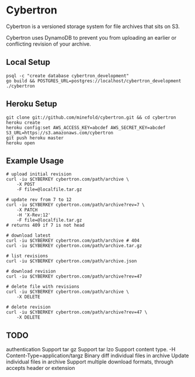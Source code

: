 # Cybertron

Cybertron is a versioned storage system for file archives that sits on S3.

Cybertron uses DynamoDB to prevent you from uploading an earlier or conflicting revision of your archive.

## Local Setup

    psql -c "create database cybertron_development"
    go build && POSTGRES_URL=postgres://localhost/cybertron_development ./cybertron

## Heroku Setup

    git clone git://github.com/minefold/cybertron.git && cd cybertron
    heroku create
    heroku config:set AWS_ACCESS_KEY=abcdef AWS_SECRET_KEY=abcdef S3_URL=https://s3.amazonaws.com/cybertron
    git push heroku master
    heroku open


## Example Usage

    # upload initial revision
    curl -iu $CYBERKEY cybertron.com/path/archive \
        -X POST
        -F file=@localfile.tar.gz

    # update rev from 7 to 12
    curl -iu $CYBERKEY cybertron.com/path/archive?rev=7 \
        -X PATCH
        -H 'X-Rev:12'
        -F file=@localfile.tar.gz
    # returns 409 if 7 is not head

    # download latest
    curl -iu $CYBERKEY cybertron.com/path/archive # 404
    curl -iu $CYBERKEY cybertron.com/path/archive.tar.gz

    # list revisions
    curl -iu $CYBERKEY cybertron.com/path/archive.json

    # download revision
    curl -iu $CYBERKEY cybertron.com/path/archive?rev=47

    # delete file with revisions
    curl -iu $CYBERKEY cybertron.com/path/archive \
        -X DELETE

    # delete revision
    curl -iu $CYBERKEY cybertron.com/path/archive?rev=47 \
        -X DELETE

## TODO

authentication
Support tar gz
Support tar lzo
Support content type. -H Content-Type=application/targz
Binary diff individual files in archive
Update individual files in archive
Support multiple download formats, through accepts header or extension
